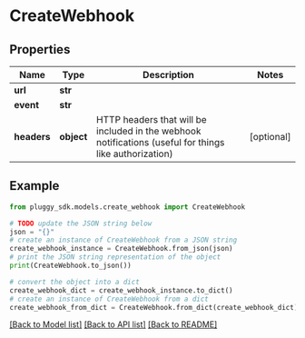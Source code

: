# CreateWebhook



## Properties

Name | Type | Description | Notes
------------ | ------------- | ------------- | -------------
**url** | **str** |  | 
**event** | **str** |  | 
**headers** | **object** | HTTP headers that will be included in the webhook notifications (useful for things like authorization) | [optional] 

## Example

```python
from pluggy_sdk.models.create_webhook import CreateWebhook

# TODO update the JSON string below
json = "{}"
# create an instance of CreateWebhook from a JSON string
create_webhook_instance = CreateWebhook.from_json(json)
# print the JSON string representation of the object
print(CreateWebhook.to_json())

# convert the object into a dict
create_webhook_dict = create_webhook_instance.to_dict()
# create an instance of CreateWebhook from a dict
create_webhook_from_dict = CreateWebhook.from_dict(create_webhook_dict)
```
[[Back to Model list]](../README.md#documentation-for-models) [[Back to API list]](../README.md#documentation-for-api-endpoints) [[Back to README]](../README.md)


